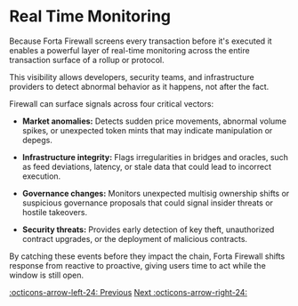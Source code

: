 # Real Time Monitoring

Because Forta Firewall screens every transaction before it's executed it enables a powerful layer of real-time monitoring across the entire transaction surface of a rollup or protocol.

This visibility allows developers, security teams, and infrastructure providers to detect abnormal behavior as it happens, not after the fact.

Firewall can surface signals across four critical vectors:

- **Market anomalies:** Detects sudden price movements, abnormal volume spikes, or unexpected token mints that may indicate manipulation or depegs.

- **Infrastructure integrity:** Flags irregularities in bridges and oracles, such as feed deviations, latency, or stale data that could lead to incorrect execution.

- **Governance changes:** Monitors unexpected multisig ownership shifts or suspicious governance proposals that could signal insider threats or hostile takeovers.

- **Security threats:** Provides early detection of key theft, unauthorized contract upgrades, or the deployment of malicious contracts.

By catching these events before they impact the chain, Forta Firewall shifts response from reactive to proactive, giving users time to act while the window is still open.


[:octicons-arrow-left-24: Previous](forta-firewall-compliance-screening.md) [Next :octicons-arrow-right-24:](forta-chain.md)